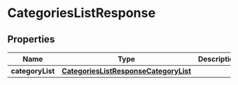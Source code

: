

# CategoriesListResponse


## Properties

| Name | Type | Description | Notes |
|------------ | ------------- | ------------- | -------------|
|**categoryList** | [**CategoriesListResponseCategoryList**](CategoriesListResponseCategoryList.md) |  |  |



